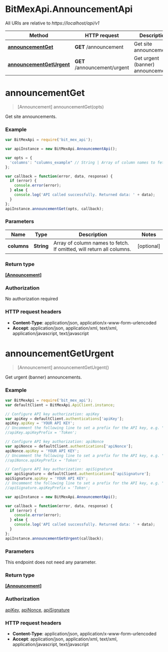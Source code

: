 # BitMexApi.AnnouncementApi

All URIs are relative to *https://localhost/api/v1*

Method | HTTP request | Description
------------- | ------------- | -------------
[**announcementGet**](AnnouncementApi.md#announcementGet) | **GET** /announcement | Get site announcements.
[**announcementGetUrgent**](AnnouncementApi.md#announcementGetUrgent) | **GET** /announcement/urgent | Get urgent (banner) announcements.


<a name="announcementGet"></a>
# **announcementGet**
> [Announcement] announcementGet(opts)

Get site announcements.

### Example
```javascript
var BitMexApi = require('bit_mex_api');

var apiInstance = new BitMexApi.AnnouncementApi();

var opts = { 
  'columns': "columns_example" // String | Array of column names to fetch. If omitted, will return all columns.
};

var callback = function(error, data, response) {
  if (error) {
    console.error(error);
  } else {
    console.log('API called successfully. Returned data: ' + data);
  }
};
apiInstance.announcementGet(opts, callback);
```

### Parameters

Name | Type | Description  | Notes
------------- | ------------- | ------------- | -------------
 **columns** | **String**| Array of column names to fetch. If omitted, will return all columns. | [optional] 

### Return type

[**[Announcement]**](Announcement.md)

### Authorization

No authorization required

### HTTP request headers

 - **Content-Type**: application/json, application/x-www-form-urlencoded
 - **Accept**: application/json, application/xml, text/xml, application/javascript, text/javascript

<a name="announcementGetUrgent"></a>
# **announcementGetUrgent**
> [Announcement] announcementGetUrgent()

Get urgent (banner) announcements.

### Example
```javascript
var BitMexApi = require('bit_mex_api');
var defaultClient = BitMexApi.ApiClient.instance;

// Configure API key authorization: apiKey
var apiKey = defaultClient.authentications['apiKey'];
apiKey.apiKey = 'YOUR API KEY';
// Uncomment the following line to set a prefix for the API key, e.g. "Token" (defaults to null)
//apiKey.apiKeyPrefix = 'Token';

// Configure API key authorization: apiNonce
var apiNonce = defaultClient.authentications['apiNonce'];
apiNonce.apiKey = 'YOUR API KEY';
// Uncomment the following line to set a prefix for the API key, e.g. "Token" (defaults to null)
//apiNonce.apiKeyPrefix = 'Token';

// Configure API key authorization: apiSignature
var apiSignature = defaultClient.authentications['apiSignature'];
apiSignature.apiKey = 'YOUR API KEY';
// Uncomment the following line to set a prefix for the API key, e.g. "Token" (defaults to null)
//apiSignature.apiKeyPrefix = 'Token';

var apiInstance = new BitMexApi.AnnouncementApi();

var callback = function(error, data, response) {
  if (error) {
    console.error(error);
  } else {
    console.log('API called successfully. Returned data: ' + data);
  }
};
apiInstance.announcementGetUrgent(callback);
```

### Parameters
This endpoint does not need any parameter.

### Return type

[**[Announcement]**](Announcement.md)

### Authorization

[apiKey](../README.md#apiKey), [apiNonce](../README.md#apiNonce), [apiSignature](../README.md#apiSignature)

### HTTP request headers

 - **Content-Type**: application/json, application/x-www-form-urlencoded
 - **Accept**: application/json, application/xml, text/xml, application/javascript, text/javascript

